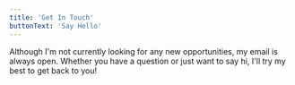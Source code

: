 ```yaml
---
title: 'Get In Touch'
buttonText: 'Say Hello'
---
```


Although I'm not currently looking for any new opportunities, my email is always open. Whether you have a question or just want to say hi, I'll try my best to get back to you!
